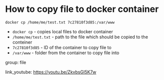 # How to copy file to docker container

```docker
docker cp /home/me/test.txt 7c27810f3d85:/var/www
```

- `docker cp` - copies local files to docker container
- `/home/me/test.txt` - path to the file which should be copied to the conteiner
- `7c27810f3d85` - ID of the container to copy file to
- `/var/www` - folder from the container to copy file into

group: file


link_youtube: https://youtu.be/ZkvbsGI5K7w
